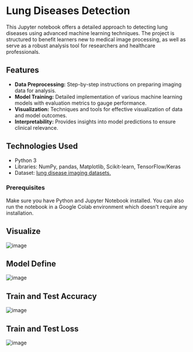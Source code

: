 # Lung Diseases Detection

This Jupyter notebook offers a detailed approach to detecting lung diseases using advanced machine learning techniques. The project is structured to benefit learners new to medical image processing, as well as serve as a robust analysis tool for researchers and healthcare professionals.

## Features

- **Data Preprocessing:** Step-by-step instructions on preparing imaging data for analysis.
- **Model Training:** Detailed implementation of various machine learning models with evaluation metrics to gauge performance.
- **Visualization:** Techniques and tools for effective visualization of data and model outcomes.
- **Interpretability:** Provides insights into model predictions to ensure clinical relevance.

## Technologies Used

- Python 3
- Libraries: NumPy, pandas, Matplotlib, Scikit-learn, TensorFlow/Keras
- Dataset: [lung disease imaging datasets.](https://www.kaggle.com/datasets/tolgadincer/labeled-chest-xray-images)

### Prerequisites

Make sure you have Python and Jupyter Notebook installed. You can also run the notebook in a Google Colab environment which doesn't require any installation.

## Visualize
![image](https://github.com/V4NNUTH/Lung-Diseases-Detection-with-CNN-Models/assets/113205407/6cf3df20-7a46-4c29-a483-27e4407b9087)

## Model Define
![image](https://github.com/V4NNUTH/Lung-Diseases-Detection-with-CNN-Models/assets/113205407/94f50eca-7e64-4311-832a-3dbfca661d98)
## Train and Test Accuracy
![image](https://github.com/V4NNUTH/Lung-Diseases-Detection-with-CNN-Models/assets/113205407/1fee8506-5075-440d-88d2-a92c8aa8e32c)

## Train and Test Loss
![image](https://github.com/V4NNUTH/Lung-Diseases-Detection-with-CNN-Models/assets/113205407/f25662a5-de89-4da0-8801-7d6c187b4eab)



